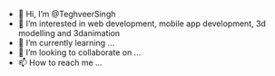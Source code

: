 - 👋 Hi, I’m @TeghveerSingh
- 👀 I’m interested in web development, mobile app development, 3d modelling and 3danimation  
- 🌱 I’m currently learning ...
- 💞️ I’m looking to collaborate on ...
- 📫 How to reach me ...

<!---
TeghveerSingh/TeghveerSingh is a ✨ special ✨ repository because its `README.md` (this file) appears on your GitHub profile.
You can click the Preview link to take a look at your changes.
--->
